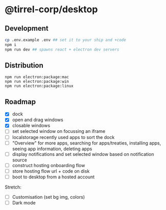 # @tirrel-corp/desktop

## Development

```bash
cp .env.example .env ## set it to your ship and +code
npm i
npm run dev ## spawns react + electron dev servers
```

## Distribution

```
npm run electron:package:mac
npm run electron:package:win
npm run electron:package:linux
```

## Roadmap

- [x] dock
- [x] open and drag windows
- [x] closable windows
- [ ] set selected window on focussing an iframe
- [ ] localstorage recently used apps to sort the dock
- [ ] "Overview" for more apps, searching for apps/treaties, installing apps, seeing app information, deleting apps
- [ ] display notifications and set selected window based on notification source
- [ ] construct hosting onboarding flow
- [ ] store hosting flow url + code on disk
- [ ] boot to desktop from a hosted account

Stretch:

- [ ] Customisation (set bg img, colors)
- [ ] Dark mode